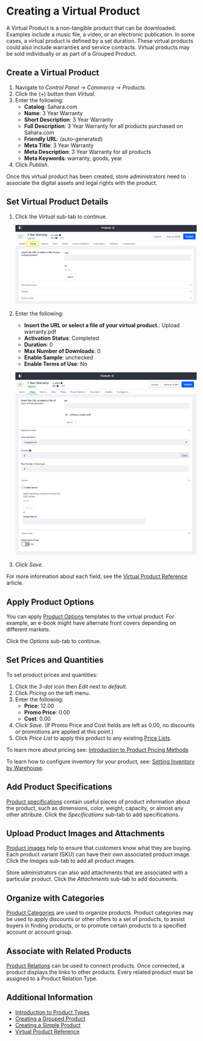 # Creating a Virtual Product

A Virtual Product is a non-tangible product that can be downloaded. Examples include a music file, a video, or an electronic publication. In some cases, a virtual product is defined by a set duration. These virtual products could also include warranties and service contracts. Virtual products may be sold individually or as part of a Grouped Product.

## Create a Virtual Product

1. Navigate to _Control Panel_ → _Commerce_ → _Products_.
1. Click the (+) button then _Virtual_.
1. Enter the following:
    - **Catalog**: Sahara.com
    - **Name**: 3 Year Warranty
    - **Short Description**: 3 Year Warranty
    - **Full Description**: 3 Year Warranty for all products purchased on Sahara.com
    - **Friendly URL**: (auto-generated)
    - **Meta Title**: 3 Year Warranty
    - **Meta Description**: 3 Year Warranty for all products
    - **Meta Keywords**: warranty, goods, year
1. Click _Publish_.

Once this virtual product has been created, store administrators need to associate the digital assets and legal rights with the product.

## Set Virtual Product Details

1. Click the _Virtual_ sub-tab to continue.

    ![Virtual sub-tab](./creating-a-virtual-product/images/01.png)

1. Enter the following:

    - **Insert the URL or select a file of your virtual product.**: Upload warranty.pdf
    - **Activation Status**: Completed
    - **Duration**: 0
    - **Max Number of Downloads**: 0
    - **Enable Sample**: unchecked
    - **Enable Terms of Use**: No

    ![Adding virtual product details](./creating-a-virtual-product/images/02.png)

1. Click _Save_.

For more information about each field, see the [Virtual Product Reference](./virtual-product-reference.md) article.

## Apply Product Options

You can apply [Product Options](../products/customizing-your-product-with-product-options.md) templates to the virtual product. For example, an e-book might have alternate front covers depending on different markets.

Click the _Options_ sub-tab to continue.

## Set Prices and Quantities

To set product prices and quantities:

1. Click the _3-dot_ icon then _Edit_ next to _default_.
1. Click _Pricing_ on the left menu.
1. Enter the following:
    - **Price**: 12.00
    - **Promo Price**: 0.00
    - **Cost**: 0.00
1. Click _Save_. (If Promo Price and Cost fields are left as 0.00, no discounts or promotions are applied at this point.)
1. Click _Price List_ to apply this product to any existing [Price Lists](../../managing-price/adding-products-to-a-price-list.md).

To learn more about pricing see: [Introduction to Product Pricing Methods](../../managing-price/introduction-to-product-pricing-methods.md)

To learn how to configure inventory for your product, see: [Setting Inventory by Warehouse](../../managing-inventory/setting-inventory-by-warehouse.md).

## Add Product Specifications

[Product specifications](../products/specifications.md) contain useful pieces of product information about the product, such as dimensions, color, weight, capacity, or almost any other attribute. Click the _Specifications_ sub-tab to add specifications.

## Upload Product Images and Attachments

[Product images](../products/product-images.md) help to ensure that customers know what they are buying. Each product variant (SKU) can have their own associated product image. Click the _Images_ sub-tab to add all product images.

Store administrators can also add attachments that are associated with a particular product. Click the _Attachments_ sub-tab to add documents.

## Organize with Categories

[Product Categories](../products/creating-a-new-product-category.md) are used to organize products. Product categories may be used to apply discounts or other offers to a set of products, to assist buyers in finding products, or to promote certain products to a specified account or account group.

## Associate with Related Products

[Product Relations](../products/related-products-up-sells-and-cross-sells.md) can be used to connect products. Once connected, a product displays the links to other products. Every related product must be assigned to a Product Relation Type.

## Additional Information

-   [Introduction to Product Types](./introduction-to-product-types.md)
-   [Creating a Grouped Product](./creating-a-grouped-product.md)
-   [Creating a Simple Product](./creating-a-simple-product.md)
-   [Virtual Product Reference](./virtual-product-reference.md)
